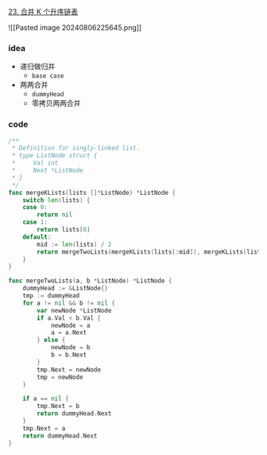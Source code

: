 [23. 合并 K 个升序链表](https://leetcode.cn/problems/merge-k-sorted-lists/)

![[Pasted image 20240806225645.png]]

### idea
- 递归做归并
	- `base case`
- 两两合并
	- `dummyHead`
	- 零拷贝两两合并

### code
```go
/**
 * Definition for singly-linked list.
 * type ListNode struct {
 *     Val int
 *     Next *ListNode
 * }
 */
func mergeKLists(lists []*ListNode) *ListNode {
	switch len(lists) {
	case 0:
		return nil
	case 1:
		return lists[0]
	default:
		mid := len(lists) / 2
		return mergeTwoLists(mergeKLists(lists[:mid]), mergeKLists(lists[mid:]))
	}
}

func mergeTwoLists(a, b *ListNode) *ListNode {
	dummyHead := &ListNode{}
	tmp := dummyHead
	for a != nil && b != nil {
		var newNode *ListNode
		if a.Val < b.Val {
			newNode = a
			a = a.Next
		} else {
			newNode = b
			b = b.Next
		}
		tmp.Next = newNode
		tmp = newNode
	}

	if a == nil {
		tmp.Next = b
		return dummyHead.Next
	}
	tmp.Next = a
	return dummyHead.Next
}
```